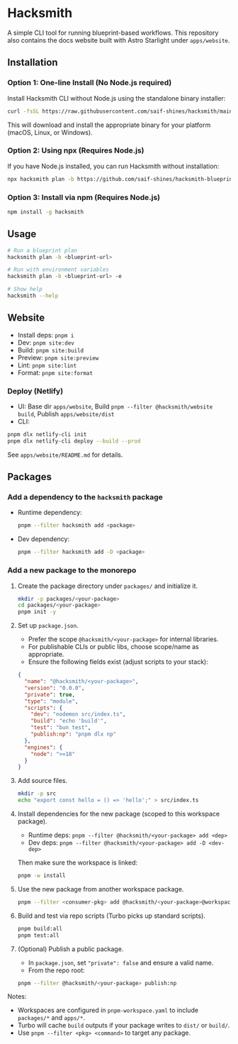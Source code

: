 # Hacksmith

A simple CLI tool for running blueprint-based workflows. This repository also contains the docs website built with Astro Starlight under `apps/website`.

## Installation

### Option 1: One-line Install (No Node.js required)

Install Hacksmith CLI without Node.js using the standalone binary installer:

```bash
curl -fsSL https://raw.githubusercontent.com/saif-shines/hacksmith/main/scripts/install.sh | bash
```

This will download and install the appropriate binary for your platform (macOS, Linux, or Windows).

### Option 2: Using npx (Requires Node.js)

If you have Node.js installed, you can run Hacksmith without installation:

```bash
npx hacksmith plan -b https://github.com/saif-shines/hacksmith-blueprints/blob/main/example.blueprint.toml
```

### Option 3: Install via npm (Requires Node.js)

```bash
npm install -g hacksmith
```

## Usage

```bash
# Run a blueprint plan
hacksmith plan -b <blueprint-url>

# Run with environment variables
hacksmith plan -b <blueprint-url> -e

# Show help
hacksmith --help
```

## Website

- Install deps: `pnpm i`
- Dev: `pnpm site:dev`
- Build: `pnpm site:build`
- Preview: `pnpm site:preview`
- Lint: `pnpm site:lint`
- Format: `pnpm site:format`

### Deploy (Netlify)

- UI: Base dir `apps/website`, Build `pnpm --filter @hacksmith/website build`, Publish `apps/website/dist`
- CLI:

```bash
pnpm dlx netlify-cli init
pnpm dlx netlify-cli deploy --build --prod
```

See `apps/website/README.md` for details.

## Packages

### Add a dependency to the `hacksmith` package

- Runtime dependency:

  ```bash
  pnpm --filter hacksmith add <package>
  ```

- Dev dependency:

  ```bash
  pnpm --filter hacksmith add -D <package>
  ```

### Add a new package to the monorepo

1. Create the package directory under `packages/` and initialize it.

   ```bash
   mkdir -p packages/<your-package>
   cd packages/<your-package>
   pnpm init -y
   ```

2. Set up `package.json`.
   - Prefer the scope `@hacksmith/<your-package>` for internal libraries.
   - For publishable CLIs or public libs, choose scope/name as appropriate.
   - Ensure the following fields exist (adjust scripts to your stack):

   ```json
   {
     "name": "@hacksmith/<your-package>",
     "version": "0.0.0",
     "private": true,
     "type": "module",
     "scripts": {
       "dev": "nodemon src/index.ts",
       "build": "echo 'build'",
       "test": "bun test",
       "publish:np": "pnpm dlx np"
     },
     "engines": {
       "node": ">=18"
     }
   }
   ```

3. Add source files.

   ```bash
   mkdir -p src
   echo "export const hello = () => 'hello';" > src/index.ts
   ```

4. Install dependencies for the new package (scoped to this workspace package).
   - Runtime deps: `pnpm --filter @hacksmith/<your-package> add <dep>`
   - Dev deps: `pnpm --filter @hacksmith/<your-package> add -D <dev-dep>`

   Then make sure the workspace is linked:

   ```bash
   pnpm -w install
   ```

5. Use the new package from another workspace package.

   ```bash
   pnpm --filter <consumer-pkg> add @hacksmith/<your-package>@workspace:*
   ```

6. Build and test via repo scripts (Turbo picks up standard scripts).

   ```bash
   pnpm build:all
   pnpm test:all
   ```

7. (Optional) Publish a public package.
   - In `package.json`, set `"private": false` and ensure a valid name.
   - From the repo root:

   ```bash
   pnpm --filter @hacksmith/<your-package> publish:np
   ```

Notes:

- Workspaces are configured in `pnpm-workspace.yaml` to include `packages/*` and `apps/*`.
- Turbo will cache `build` outputs if your package writes to `dist/` or `build/`.
- Use `pnpm --filter <pkg> <command>` to target any package.
